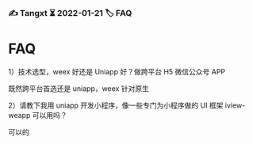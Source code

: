### ✍️ Tangxt ⏳ 2022-01-21 🏷️ FAQ

# FAQ

1）技术选型，weex 好还是 Uniapp 好？做跨平台 H5 微信公众号 APP

既然跨平台首选还是 uniapp，weex 针对原生

2）请教下我用 uniapp 开发小程序，像一些专门为小程序做的 UI 框架 iview-weapp 可以用吗？

可以的

